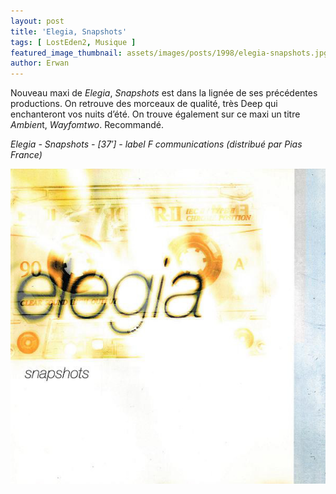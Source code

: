 ```yaml
---
layout: post
title: 'Elegia, Snapshots'
tags: [ LostEden2, Musique ]
featured_image_thumbnail: assets/images/posts/1998/elegia-snapshots.jpg
author: Erwan
---
```


Nouveau maxi de *Elegia*, *Snapshots* est dans la lignée de ses précédentes productions. On retrouve des morceaux de qualité, très Deep qui enchanteront vos nuits d’été. On trouve également sur ce maxi un titre *Ambien*t, *Wayfomtwo*. Recommandé.

*Elegia - Snapshots - [37′] - label F communications (distribué par Pias France)*

![Elegia, Snapshots](assets/images/posts/1998/elegia-snapshots.jpg) 